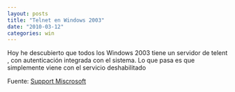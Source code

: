 ```yaml
---
layout: posts
title: "Telnet en Windows 2003"
date: "2010-03-12"
categories: win
---
```


Hoy he descubierto que todos los Windows 2003 tiene un servidor de telent , con autenticación integrada con el sistema. Lo que pasa es que simplemente viene con el servicio deshabilitado

Fuente: [Support Miscrosoft](https://support.microsoft.com/kb/323356/es)
